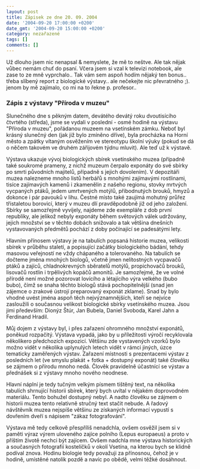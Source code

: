 ```yaml
---
layout: post
title: Zápisek ze dne 20. 09. 2004
date: '2004-09-20 17:00:00 +0200'
date_gmt: '2004-09-20 15:00:00 +0200'
category: nezařazené
tags: []
comments: []
---
```

<p>Už dlouho jsem nic nenapsal &amp; nemyslete, že mě to neštve. Ale tak nějak vůbec nemám chuť do psaní.  Včera jsem si vzal k televizi notebook, ale zase to ze mně vyprchalo.. Tak vám sem aspoň hodím  nějaký ten bonus.. třeba slíbený report z biologické výstavy.. ale nečekejte nic převratného ;).  jenom by mě zajímalo, co mi na to řekne p. profesor..</p>
<h3>Zápis z výstavy "Příroda v muzeu"</h3>
<p>Slunečného dne s pěkným datem, devátého devátý roku dvoutisícího čtvrtého (středa), jsme se vydali v poslední - osmé hodině na výstavu "Příroda v muzeu", pořádanou muzeem na vsetínském zámku. Neboť byl krásný slunečný den (jak již bylo zmíněno dříve), byla procházka na Horní město a zpátky vítaným osvěžením ve stereotypu školní výuky (pokud se dá o něčem takovém ve druhém zářijovém týdnu mluvit). Ale teď už k výstavě.  </p>
<p>Výstava ukazuje vývoj biologických sbírek vsetínského muzea (případně také soukromé prameny, z nichž muzeum čerpalo exponáty do své sbírky po smrti původních majitelů, případně s jejich dovolením). V depozitáři muzea nalezneme mnoho listů herbářů s mnohými zajímavými rostlinami, tisíce zajímavých kamenů i zkamenělin z našeho regionu, stovky mrtvých vycpaných ptáků, jedem umrtvených motýlů, přibodnutých brouků,  hmyzů a dokonce i pár pavouků v lihu. Čestné místo také zaujímá mohutný průřez třistaletou borovicí, který v muzeu dlí pravděpodobně již od jeho založení. Sbírky se samozřejmě vyvíjely, najdeme zde exempláře z dob první republiky, ale jelikož nebyly exponáty během světových válek udržovány, jejich množství se v těchto dobách snižovalo a tak většina dnešních vystavovaných předmětů pochází z doby počínající se padesátými lety.  </p>
<p>Hlavním přínosem výstavy je na tabulích popsaná historie muzea, velikosti sbírek v průběhu staletí, a popisující začátky biologického bádání, tehdy masovou veřejností ne vždy chápaného a tolerovaného. Na tabulích se dočteme jména mnohých biologů, včetně jmen nelítostných vycpavačů ptáků a zajíců, chladnokrevných sběratelů motýlů, propichovačů brouků, lisovačů rostlin i trpělivých kopáčů amonitů. Je samozřejmé, že ve volné přírodě není možné pozorovat lovícího a létajícího výra velkého (bubo bubo), čímž se snaha těchto biologů stává pochopitelnější (snad jen zájemce o zrakové ústrojí preparovaný exponát zklame). Snad by bylo vhodné uvést jména aspoň těch nejvýznamnějších, kteří se nejvíce zasloužili o současnou velikost biologické sbírky vsetínského muzea. Jsou jimi především: Dionýz Štúr, Jan Bubela, Daniel Svoboda, Karel Jahn a Ferdinand Hradil.  </p>
<p>Můj dojem z výstavy byl, i přes zařazení ohromného množství exponátů, poněkud rozpačitý. Výstava vypadá, jako by u příležitosti výročí recyklovala několikero předchozích expozicí. Většinu zde vystavených vzorků bylo možno vidět v několika uplynulých letech vidět v rámci jiných, úzce tematicky zaměřených výstav. Zařazení místnosti s prezentacemi výstav z posledních let (ve smyslu plakát + fotka + dostupný exponát) také člověku se zájmem o přírodu mnoho nedá. Člověk pravidelně účastnící se výstav a přednášek si z výstavy mnoho nového neodnese.  </p>
<p>Hlavní náplní je tedy tučným velkým písmem tištěný text, na několika tabulích shrnující historii sbírek, který bych uvítal v nějakém doprovodném materiálu. Tento bohužel dostupný nebyl. A nadto člověku se zájmem o historii muzea tento relativně stručný text stačit nebude. A řadový návštěvník muzea nejspíše většinu ze získaných informací vypustí s dovřením dveří s nápisem "zákaz fotografování".  </p>
<p>Výstava mě tedy celkově přespříliš nenadchla, ovšem osvěžil jsem si v paměti výraz výrem uloveného zajíce polního (Lepus europaeus) a proto v příštím životě nechci být zajícem. Ovšem nadchla mne výstava historických a současných fotografií kostelíčků v okolí Vsetína, na kterou bych se klidně podíval znova. Hodinu biologie tedy považuji za přínosnou, čehož je v hodině, umístěné natolik pozdě a navíc po obědě, velmi těžké dosáhnout.  </p>
